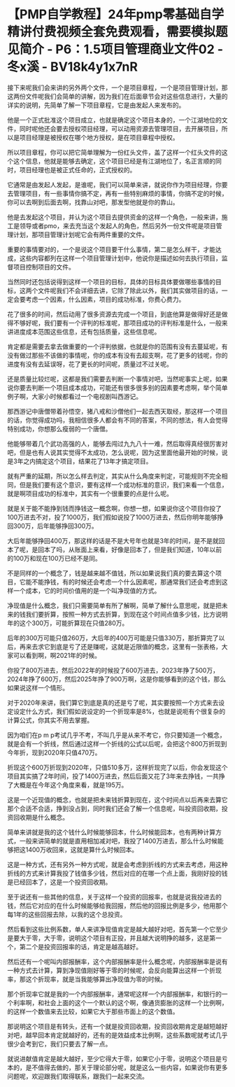 # 【PMP自学教程】24年pmp零基础自学精讲付费视频全套免费观看，需要模拟题见简介 - P6：1.5项目管理商业文件02 - 冬x溪 - BV18k4y1x7nR

接下来呢我们会来讲的另外两个文件，一个是项目章程，一个是项目管理计划，那这两份文件呢我们会简单的讲解，因为我们在后面章节会对这些信息进行，大量的详实的说明，先简单了解一下项目章程，它是由发起人来发布的。

他是一个正式批准这个项目成立，也就是确定这个项目本身的，一个江湖地位的文件，同时呢他还会要去授权项目经理，可以动用资源去管理项目，去开展项目，所以是项目经理是被授权在哪个地方授权，是在项目章程中授权。

所以项目章程，你可以把它简单理解为一份红头文件，盖了这样一个红头文件的这个这个信息，他就是能够去确定，这个项目已经是有江湖地位了，名正言顺的同时，项目经理也是被正式任命的，正式授权的。

它通常是由发起人发起，是谁呢，我们可以简单来讲，就说你作为项目经理，你要去管理项目，有一些事情你搞不定，再有一些特别麻烦的事情，你搞不定的时候，你可以去啊到后面去啊，找靠山对吧，那发型他就是你的靠山。

他是去发起这个项目，并认为这个项目去提供资金的这样一个角色，一般来讲，施工是领导或者pmo，来去充当这个发起人的角色，然后另外一份文件呢是项目管理计划，那项目管理计划呢它会有两件重要的文件。

重要的事情要对的，一个是说这个项目要干什么事情，第二是怎么样干，才能达成，这些内容都列在这样一个项目管理计划中，他说你是描述如何去执行项目，监督项目控制项目的文件。

当然同时还包括说得到这样一个项目的目标，具体的目标具体要做哪些事情的目标，这两个文件呢我们不会详细去讲，它除了除此以外，我们其实做项目的话，一定会要考虑一个因素，什么因素，项目的成功标准，你费心费力。

花了很多的时间，然后动用了很多资源去完成一个项目，到底他算是做得好还是做得不够好呢，我们要有一个评判的标准呢，那项目成功的评判标准是什么，一般来讲进度成本范围这些信息，还有包括质量，这些信息呢。

肯定都是需要去拿去做重要的一个评判依据，也就是你的范围有没有去蔓延呢，有没有做过那些不该做的事情呢，你的成本有没有去超支啊，花了更多的钱呢，你的进度有没有去延误呀，花了更长的时间呢，质量过不过关呢。

还是质量比较烂呢，这都是我们需要去判断一个事情对吧，当然呢事实上呢，如果说你要去判断一个项目成本成功，可能还有很多很多别的因素要考虑啊，举个简单例子啊，大家小时候都看过一个电视剧叫西游记。

那西游记中唐僧带着孙悟空，猪八戒和沙僧他们一起去西天取经，那这样一个项目的话，你觉得成功吗，我相信很多人都会有不同的答案，不同的想法，有人会觉得特别成功，你想那么瘦弱的一个唐僧。

他能够带着几个武功高强的人，能够去闯过九九八十一难，然后取得真经很厉害对吧，但是也有人说其实觉得不太成功，怎么说呢，因为这里面他最开始的时候，说是3年之内搞定这个项目，结果花了13年才搞定项目。

就有严重的延期，所以怎么样去判定，其实从什么角度来判定，可能规则不完全相同，但是我们要有这个意识，要有这样一个成功标准的意识，我们来看一个信息，就是啊项目成功的标准中，其实有一个很重要的点是什么呢。

就是关于能不能挣到钱而挣钱这一概念啊，你想一想，如果说你这个项目你投了100万进去不对，投了1000万，我们假如说投了1000万进去，然后你明年能够挣回300万，后年能够挣回300万。

大后年能够挣回400万，那这样的话是不是大号年也就是3年的时间，是不是就回本了呢，是回本了吗，从账面上来看，好像是回本了，但是我们知道，10年以前的100万和现在100万已经不是同。

不是同样的一个概念了，钱是越来越不值钱，所以如果说我们真的要去算这个项目，它能不能挣钱，有的时候还会考虑一个什么因素呢，那通常我们还会考虑到这样一个成本，它的时间价值用的是一个叫净现值的方式。

净现值是什么概念，我们只需要简单有所了解啊，简单了解什么意思呢，就是把未来的钱我们要折算，按照一种方式去折算，到现在这个时间点值多少钱，比方说明年的这个300万，可能折算现在只值280万。

后年的300万可能只值260万，大后年的400万可能是只值330万，那折算完了以后，再来去求它到底是亏了还是赚呢，这就是近限值的概念，这里有一张表格，大家可以看到啊，啊2021年的时候。

你投了800万进去，然后2022年的时候投了600万进去，2023年挣了500万，2024年挣了600万，然后2025年挣了900万啊，这是你能够看到的这个钱，那么如果说这样一个情形。

对于2020年来讲，我们算它到底是真的还是亏了呢，其实要按照一个方式来去设定设定什么方式，我们假如说设定的一个折现率是8%，也就是说呃有个很复杂的计算公式，你其实不用去掌握。

因为咱们在p m p考试几乎不考，不叫几乎是从来不考它，你只要知道一个概念，就是会有一个折线，然后通过这样一个折线的公式以后呢，会把这个800万折现到今年折，现到2020年只值470万。

折现这个600万折现到2020年，只值510多万，这样折现完了以后，你会发现这个项目其实搞了2年时间，投了1400万进去，然后后面又花了3年来去挣钱，一共挣了大概是在今年这个角度来看，就是195万。

这是一个近现值的概念，也就是把未来钱折算到现在，这个时间点以后再来去算它那个合适不合适，挣到没占到，同时我们还会了解一个信息呢，叫投资回收期，投资回收期是什么概念。

简单来讲就是我的这个钱什么时候能够回本，什么时候能回本，也有两种计算方式，一般来讲简单的就是直用相加减对吧，我投了1400万进去，那么什么时候能够把这1400万收回来，这就是算什么时候回本。

这是一种方式，还有另外一种方式呢，就是会考虑到折线的方式来去考虑，用这种折线的方式来计算我投了钱值多少钱，然后对应的在哪一个点上面，我刚好投的钱是已经回本了，这是一个投资回收期。

至于说还有一些其他的信息，关于这样一个投资的回报率，也就是说我投进去的钱，然后它对应的在什么时候能够给我回报，然后他的回报比例是多少，他用那个每1年的这些回报去除，以我的这个总投资。

然后看到这些比例系数，单人来讲净现值肯定是越大越好对吧，首先第一个它至少是要大于零，大于零，说明这个项目有正投，并且越大说明挣的越多，这是第一个，第二个是投资回报率的话，肯定是越高越好。

然后还有一个呢叫内部报酬率，这个内部报酬率是什么概念呢，内部报酬率是说有一种方式去计算，算到净现值刚好等于零的时候呢，会反向能算出这样一个折现率，那这个折现率，就是当我能够算出净现值为零的时候。

那个折现率它就是我的一个内部报酬率，通常呢这样一个内部报酬率，和银行的一个利率啊，和社会上面的这个一个默认的这个啊，像通货膨胀的这样一个比例啊，的这样一个数值来去比较，如果它大于那些市面上的这个数值。

那说明这个项目是有转头，还有一个就是投资回收期，投资回收期肯定是越短越好对吧，越早回本肯定就越好的，还有的是效益成本比例啊，这些系数呢就考试几乎很少会考到它，我们只要去了解一点。

就说进献值肯定是越大越好，至少它得大于零，如果它小于零，说明这个项目是亏本的，是不值得去做的，那关于理论部分呢，就是这么一些内容，如果说你有更多问题呢，欢迎跟我们取得联系，跟我们一起来交流。

